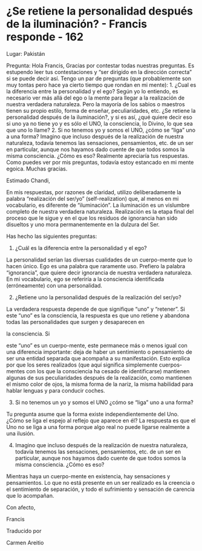 # ¿Se retiene la personalidad después de la iluminación? - Francis responde - 162

Lugar: Pakist&aacute;n

Pregunta: Hola Francis, Gracias por contestar todas nuestras preguntas. Es estupendo leer tus contestaciones y &ldquo;ser dirigido en la direcci&oacute;n correcta&rdquo; si se puede decir as&iacute;. Tengo un par de preguntas (que probablemente son muy tontas pero hace ya cierto tiempo que rondan en mi mente): 1. &iquest;Cual es la diferencia entre la personalidad y el ego? Seg&uacute;n yo lo entiendo, es necesario ver m&aacute;s all&aacute; del ego o la mente para llegar a la realizaci&oacute;n de nuestra verdadera naturaleza. Pero la mayor&iacute;a de los sabios o maestros tienen su propio estilo, forma de ense&ntilde;ar, peculiaridades, etc. &iquest;Se retiene la personalidad despu&eacute;s de la iluminaci&oacute;n?, y si es as&iacute;, &iquest;qu&eacute; quiere decir eso si uno ya no tiene yo y es s&oacute;lo el UNO, la consciencia, lo Divino, lo que sea que uno lo llame? 2. Si no tenemos yo y somos el UNO, &iquest;c&oacute;mo se &ldquo;liga&rdquo; uno a una forma? Imagino que incluso despu&eacute;s de la realizaci&oacute;n de nuestra naturaleza, todav&iacute;a tenemos las sensaciones, pensamientos, etc. de un ser en particular, aunque nos hayamos dado cuente de que todos somos la misma consciencia. &iquest;C&oacute;mo es eso? Realmente apreciar&iacute;a tus respuestas. Como puedes ver por mis preguntas, todav&iacute;a estoy estancado en mi mente egoica. Muchas gracias.

Estimado Chandi,

En mis respuestas, por razones de claridad, utilizo deliberadamente la palabra &ldquo;realizaci&oacute;n del ser/yo&rdquo; (self-realization) que, al menos en mi vocabulario, es diferente de &ldquo;iluminaci&oacute;n&rdquo;. La iluminaci&oacute;n es un vislumbre completo de nuestra verdadera naturaleza. Realizaci&oacute;n es la etapa final del proceso que le sigue y en el que los residuos de ignorancia han sido disueltos y uno mora permanentemente en la dulzura del Ser.

Has hecho las siguientes preguntas:

1. &iquest;Cu&aacute;l es la diferencia entre la personalidad y el ego?

La personalidad ser&iacute;an las diversas cualidades de un cuerpo-mente que lo hacen &uacute;nico. Ego es una palabra que raramente uso. Prefiero la palabra &ldquo;ignorancia&rdquo;, que quiere decir ignorancia de nuestra verdadera naturaleza. En mi vocabulario, ego se referir&iacute;a a la consciencia identificada (err&oacute;neamente) con una personalidad.

2. &iquest;Retiene uno la personalidad despu&eacute;s de la realizaci&oacute;n del ser/yo?

La verdadera respuesta depende de que signifique &ldquo;uno&rdquo; y &ldquo;retener&rdquo;. Si este &ldquo;uno&rdquo; es la consciencia, la respuesta es que uno retiene y abandona todas las personalidades que surgen y desaparecen en 

la consciencia. Si

 este &ldquo;uno&rdquo; es un cuerpo-mente, este permanece m&aacute;s o menos igual con una diferencia importante: deja de haber un sentimiento o pensamiento de ser una entidad separada que acompa&ntilde;a a su manifestaci&oacute;n. Esto explica por que los seres realizados (que aqu&iacute; significa simplemente cuerpos-mentes con los que la consciencia ha cesado de identificarse) mantienen algunas de sus peculiaridades despu&eacute;s de la realizaci&oacute;n, como mantienen el mismo color de ojos, la misma forma de la nariz, la misma habilidad para hablar lenguas y para conducir coches.

3. Si no tenemos un yo y somos el UNO &iquest;c&oacute;mo se &ldquo;liga&rdquo; uno a una forma? 

Tu pregunta asume que la forma existe independientemente del Uno. &iquest;C&oacute;mo se liga el espejo al reflejo que aparece en &eacute;l? La respuesta es que el Uno no se liga a una forma porque algo real no puede ligarse realmente a una ilusi&oacute;n.

4. Imagino que incluso despu&eacute;s de la realizaci&oacute;n de nuestra naturaleza, todav&iacute;a tenemos las sensaciones, pensamientos, etc. de un ser en particular, aunque nos hayamos dado cuente de que todos somos la misma consciencia. &iquest;C&oacute;mo es eso?

Mientras haya un cuerpo-mente en existencia, hay sensaciones y pensamientos. Lo que no est&aacute; presente en un ser realizado es la creencia o el sentimiento de separaci&oacute;n, y todo el sufrimiento y sensaci&oacute;n de carencia que lo acompa&ntilde;an.

Con afecto, 

Francis

Traducido por 

Carmen Areitio

